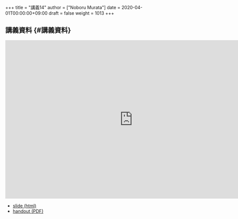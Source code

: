 +++
title = "講義14"
author = ["Noboru Murata"]
date = 2020-04-01T00:00:00+09:00
draft = false
weight = 1013
+++

## 講義資料 {#講義資料}

<iframe src="https://noboru-murata.github.io/probability-statistics/slides/slide14.html"
	width="800" height="500" frameborder="0"
	allowfullscreen="allowfullscreen"
	allow="geolocation *; microphone *; camera *; midi *; encrypted-media *">
</iframe>

-   [slide (html)](https://noboru-murata.github.io/probability-statistics/slides/slide14.html)
-   [handout (PDF)](https://noboru-murata.github.io/probability-statistics/pdfs/slide14.pdf)